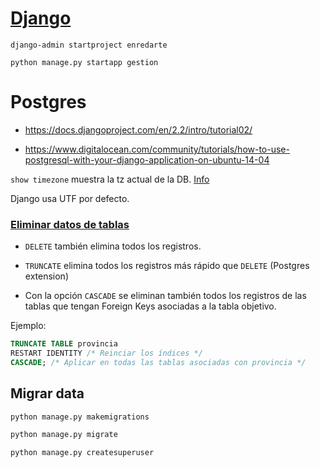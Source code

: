 # [Django](https://docs.djangoproject.com/en/2.2/intro/tutorial01/)

```
django-admin startproject enredarte

python manage.py startapp gestion
```

# Postgres

- https://docs.djangoproject.com/en/2.2/intro/tutorial02/

- https://www.digitalocean.com/community/tutorials/how-to-use-postgresql-with-your-django-application-on-ubuntu-14-04

`show timezone` muestra la tz actual de la DB. [Info](https://stackoverflow.com/questions/6663765/postgres-default-timezone)

Django usa UTF por defecto.

### [Eliminar datos de tablas](https://www.postgresql.org/message-id/15aa6b3e0906171358i712e5e1hd44f9dfb3fb386c2@mail.gmail.com)

- `DELETE` también elimina todos los registros.

- `TRUNCATE` elimina todos los registros más rápido que `DELETE` (Postgres extension)
 - Con la opción `CASCADE` se eliminan también todos los registros de las tablas 
    que tengan Foreign Keys asociadas a la tabla objetivo.

Ejemplo:

```SQL
TRUNCATE TABLE provincia 
RESTART IDENTITY /* Reinciar los índices */
CASCADE; /* Aplicar en todas las tablas asociadas con provincia */
```

## Migrar data

```bash
python manage.py makemigrations

python manage.py migrate

python manage.py createsuperuser
```
